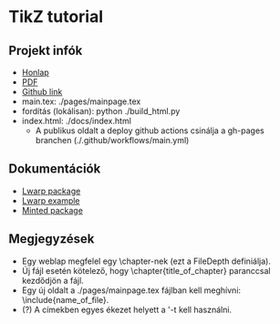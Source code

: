 # TikZ tutorial

## Projekt infók

* [Honlap](https://a-gondolkodas-orome.github.io/latex-tutorial/index.html)
* [PDF](https://a-gondolkodas-orome.github.io/latex-tutorial/mainpage.pdf)
* [Github link](https://github.com/a-gondolkodas-orome/latex-tutorial)
* main.tex: ./pages/mainpage.tex
* fordítás (lokálisan): python ./build_html.py 
* index.html: ./docs/index.html 
  * A publikus oldalt a deploy github actions csinálja a gh-pages branchen (./.github/workflows/main.yml)

## Dokumentációk
* [Lwarp package](https://ctan.ijs.si/tex-archive/macros/latex/contrib/lwarp/lwarp.pdf)
* [Lwarp example](https://people.bath.ac.uk/feb/lwarp/lwarp-intro.html)
* [Minted package](http://tug.ctan.org/macros/latex/contrib/minted/minted.pdf)

## Megjegyzések

* Egy weblap megfelel egy \chapter-nek (ezt a FileDepth definiálja).
* Új fájl esetén kötelező, hogy \chapter{title_of_chapter} paranccsal kezdődjön a fájl. 
* Egy új oldalt a ./pages/mainpage.tex fájlban kell meghívni: \include{name_of_file}.
* (?) A címekben egyes ékezet helyett a  '<karakter>-t kell használni.
